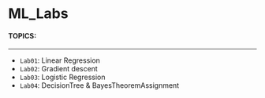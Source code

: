 # ML_Labs
#### TOPICS:
---
- ```Lab01```: Linear Regression
- ```Lab02```: Gradient descent
- ```Lab03```: Logistic Regression
- ```Lab04```: DecisionTree & BayesTheoremAssignment